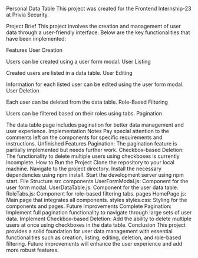 Personal Data Table
This project was created for the Frontend Internship-23 at Privia Security.

Project Brief
This project involves the creation and management of user data through a user-friendly interface. Below are the key functionalities that have been implemented:

Features
User Creation

Users can be created using a user form modal.
User Listing

Created users are listed in a data table.
User Editing

Information for each listed user can be edited using the user form modal.
User Deletion

Each user can be deleted from the data table.
Role-Based Filtering

Users can be filtered based on their roles using tabs.
Pagination

The data table page includes pagination for better data management and user experience.
Implementation Notes
Pay special attention to the comments left on the components for specific requirements and instructions.
Unfinished Features
Pagination: The pagination feature is partially implemented but needs further work.
Checkbox-based Deletion: The functionality to delete multiple users using checkboxes is currently incomplete.
How to Run the Project
Clone the repository to your local machine.
Navigate to the project directory.
Install the necessary dependencies using npm install.
Start the development server using npm start.
File Structure
src
components
UserFormModal.js: Component for the user form modal.
UserDataTable.js: Component for the user data table.
RoleTabs.js: Component for role-based filtering tabs.
pages
HomePage.js: Main page that integrates all components.
styles
styles.css: Styling for the components and pages.
Future Improvements
Complete Pagination: Implement full pagination functionality to navigate through large sets of user data.
Implement Checkbox-based Deletion: Add the ability to delete multiple users at once using checkboxes in the data table.
Conclusion
This project provides a solid foundation for user data management with essential functionalities such as creation, listing, editing, deletion, and role-based filtering. Future improvements will enhance the user experience and add more robust features.

